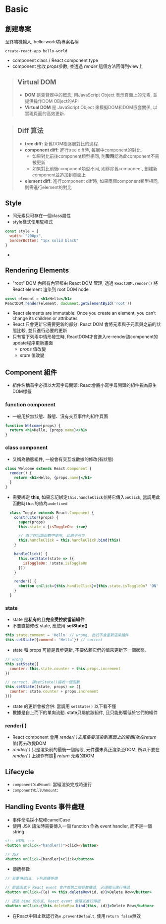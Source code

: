 # Basic

## 創建專案
至終端機輸入, hello-world為專案名稱
```terminal
create-react-app hello-world
```
- component class / React component type
- component 接收 *props*參數, 並透過 *render* 這個方法回傳到view上

> ## Virtual DOM
> - **DOM** 是瀏覽器中的概念, 用JavaScript Object 表示頁面上的元素, 並提供操作DOM OBject的API
> - **Virtual DOM** 是 JavaScript Object 來模擬DOM和DOM嵌套關係, 以實現頁面的高效更新. 

> ## Diff 算法
> - **tree diff:** 新舊DOM樹逐層對比的過程.
> - **component diff:** 進行tree diff時, 每層中component的對比.
>   - 如果對比前後component類型相同, 則**暫時**認為此component不需被更新
>   - 如果對比前後component類型不同, 則移除舊component, 創建新component並追加到頁面上
> - **element diff:** 進行component diff時, 如果兩個component類型相同, 則需進行element的對比

## Style
- 同元素只可存在一個class屬性
- style樣式使用駝峰式
```jsx
const style = {
  width: "200px",
  borderBottom: "1px solid black"
}
```
- 

## Rendering Elements
- "root" DOM 內所有內容都由 React DOM 管理, 透過 `ReactDOM.render()` 將 React element 渲染到 root DOM node
```jsx
const element = <h1>Hello</h1>
ReactDOM.render(element, document.getElementById('root'))
```
- React elements are immutable. Once you create an element, you can’t change its children or attributes
- React 只會更新它需要更新的部分: React DOM 會將元素與子元素與之前的狀態比較, 並只進行必要的更新
- 只有當下列兩中情形發生時, ReactDOM才會進入re-render該component的update程序更新畫面
  - *props* 值改變
  - *state* 值改變

## Component 組件
- 組件名稱首字必須以大寫字母開頭: React會將小寫字母開頭的組件視為原生DOM標籤
### function component
- 一般用於無狀態、靜態、沒有交互事件的組件頁面
```jsx
function Welcome(props) {
  return <h1>Hello, {props.name}</h1>
}
```

### class component
- 又稱為動態組件, 一般會有交互或數據的修改(有狀態)
```jsx
class Welcome extends React.Component {
  render() {
    return <h1>Hello, {props.name}</h1>
  }
}
```
- 需要綁定 **this**, 如果忘記綁定`this.handleClick`並將它傳入`onClick`, 當調用此函數時`this`的值為`undefined`
```jsx
  class Toggle extends React.Component {
    constructor(props) {
      super(props)
      this.state = {isToggleOn: true}

      // 為了在回調函數中使用, 此綁不可少
      this.handleClick = this.handleClick.bind(this)
    }

    handleClick() {
      this.setState(state => ({
        isToggleOn: !state.isToggleOn
      }))
    }

    render() {
      <button onClick={this.handleClick}>{this.state.isToggleOn? 'ON' : 'OFF' }</button>
    }
  }

```

### state
- state 是**私有**的且**完全受控於當前組件**
- 不要直接修改 state, 應使用 **setState()**
```jsx
this.state.comment = 'Hello' // wrong, 此行不會重新渲染組件
this.setState({comment: 'Hello'}) // correct
```
- state 和 props 可能是異步更新, 不要依賴它們的值來更新下一個狀態.
```jsx
// wrong
this.setState({ 
  counter: this.state.counter + this.props.increment
})

// correct, 讓setState()接收一個函數
this.setState((state, props) => ({
  counter: state.counter + props.increment
}))
```
- state 的更新會被合併: 當調用 `setState()` 以下看不懂
- 數據是自上而下的單向流動. state只屬於該組件, 且只能影響低於它們的組件

### render( )
- React component 會用 *render( )*去蒐集要渲染到畫面上的東西(放在*return*值)再去改變DOM
- *render( )* 只是渲染前的最後一個階段, 元件還未真正渲染至DOM, 所以不要在 *render( )* 上操作有關 *return* 元素的DOM

## Lifecycle
- `componentDidMount`: 當組渲染完成時運行
- `componentWillUnmount`: 

## Handling Events 事件處理
- 事件命名採小駝峰camelCase
- 使用 JSX 語法時需要傳入一個 function 作為 event handler, 而不是一個 string
```HTML
<!-- HTML -->
<button onclick="handler()">click</button>
```
```jsx
// JSX
<button onClick={handler}>click</button>
```
- 傳遞參數
```jsx
// 若要傳遞id, 下列兩種等價

// 箭頭函式下 React event 會作為第二個參數傳遞, 必須顯示進行傳遞
<button onClick={(e) => this.deleteRow(id, e)}>Delete Row</button>

// 透過 bind 的方式, React event 會隱式進行傳遞
<button onClick={this.deleteRow.bind(this, id)}>Delete Row</button>
```
- 在React中阻止默認行為`e.preventDefault`, 使用`return false`無效 
